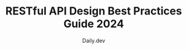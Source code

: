 ---
title: "RESTful API Design Best Practices Guide 2024"
description: "Complete guide to resource-based architecture, security, performance optimization, and documentation."
topic: "Articles"
category: article
author: "Daily.dev"
url: "https://daily.dev/blog/restful-api-design-best-practices-guide-2024"
tags: ["api-design", "rest", "backend", "security", "performance"]
difficulty: intermediate
format: article
estimatedTime: "45 minutes"
license: "Proprietary"
isFree: true
isOpenSource: false
publishedAt: 2025-10-16
featured: false
---